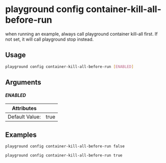 # playground config container-kill-all-before-run

when running an example, always call playground container kill-all first. If not set, it will call playground stop instead.  


## Usage

```bash
playground config container-kill-all-before-run [ENABLED]
```

## Arguments

#### *ENABLED*



| Attributes      | &nbsp;
|-----------------|-------------
| Default Value:  | true

## Examples

```bash
playground config container-kill-all-before-run false
```

```bash
playground config container-kill-all-before-run true
```


